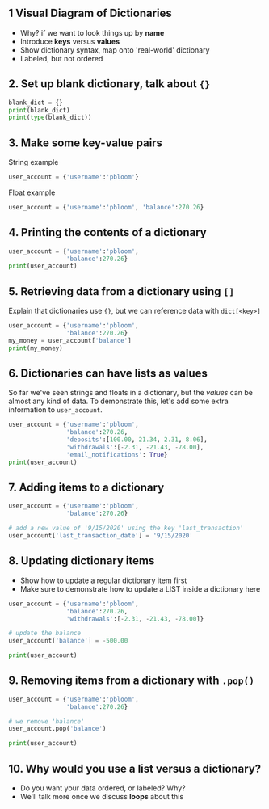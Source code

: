 ## 1 Visual Diagram of Dictionaries
* Why? if we want to look things up by **name**
* Introduce **keys** versus **values**
* Show dictionary syntax, map onto 'real-world' dictionary
* Labeled, but not ordered



## 2. Set up blank dictionary, talk about `{}`

```python
blank_dict = {}
print(blank_dict)
print(type(blank_dict))
```


## 3. Make some key-value pairs


String example

```python
user_account = {'username':'pbloom'}
```

Float example

```python
user_account = {'username':'pbloom', 'balance':270.26}
```

## 4.  Printing the contents of a dictionary

```python
user_account = {'username':'pbloom', 
                'balance':270.26}
print(user_account)
```

## 5. Retrieving data from a dictionary using `[]`

Explain that dictionaries use `{}`, but we can reference data with `dict[<key>]`

```python
user_account = {'username':'pbloom', 
                'balance':270.26}
my_money = user_account['balance']
print(my_money)
```


## 6. Dictionaries can have lists as values

So far we've seen strings and floats in a dictionary, but the *values* can be almost any kind of data. To demonstrate this, let's add some extra information to `user_account`. 

```python
user_account = {'username':'pbloom', 
                'balance':270.26,
                'deposits':[100.00, 21.34, 2.31, 8.06],
                'withdrawals':[-2.31, -21.43, -78.00],
                'email_notifications': True}
print(user_account)
```

## 7. Adding items to a dictionary

```python
user_account = {'username':'pbloom', 
                'balance':270.26}

# add a new value of '9/15/2020' using the key 'last_transaction'
user_account['last_transaction_date'] = '9/15/2020'
```

## 8. Updating dictionary items

* Show how to update a regular dictionary item first
* Make sure to demonstrate how to update a LIST inside a dictionary here

```python
user_account = {'username':'pbloom', 
                'balance':270.26,
                'withdrawals':[-2.31, -21.43, -78.00]}

# update the balance
user_account['balance'] = -500.00

print(user_account)
```

## 9. Removing items from a dictionary with `.pop()`

```python
user_account = {'username':'pbloom', 
                'balance':270.26}

# we remove 'balance'
user_account.pop('balance')

print(user_account)
```

## 10. Why would you use a list versus a dictionary?

* Do you want your data ordered, or labeled? Why?
* We'll talk more once we discuss **loops** about this